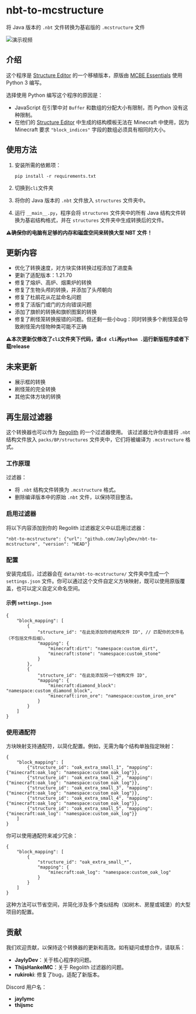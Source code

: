 # nbt-to-mcstructure
将 Java 版本的 `.nbt` 文件转换为基岩版的 `.mcstructure` 文件

![演示视频](./assets/demo_video.gif)

## 介绍

这个程序是 [Structure Editor](https://mcbe-essentials.github.io/structure-editor/) 的一个移植版本，原版由 [MCBE Essentials](https://mcbe-essentials.github.io/) 使用 Python 3 编写。

选择使用 Python 编写这个程序的原因是：
- JavaScript 在引擎中对 `Buffer` 和数组的分配大小有限制，而 Python 没有这种限制。
- 在他们的 [Structure Editor](https://mcbe-essentials.github.io/structure-editor/) 中生成的结构模板无法在 Minecraft 中使用，因为 Minecraft 要求 `"block_indices"` 字段的数组必须具有相同的大小。

## 使用方法

1. 安装所需的依赖项：
    ```
    pip install -r requirements.txt
    ```
2. 切换到`cli`文件夹 
3. 将你的 Java 版本的 `.nbt` 文件放入 `structures` 文件夹中。

4. 运行 `__main__.py`，程序会将 `structures` 文件夹中的所有 Java 结构文件转换为基岩结构格式，并在 `structures` 文件夹中生成转换后的文件。

⚠️**确保你的电脑有足够的内存和磁盘空间来转换大型 NBT 文件！**

## 更新内容

- 优化了转换速度，对方块实体转换过程添加了进度条
- 更新了适配版本：1.21.70
- 修复了熔炉、高炉、烟熏炉的转换
- 修复了生物头颅的转换，并添加了头颅朝向
- 修复了杜鹃花从花盆命名问题
- 修复了活版门或门的方向错误问题
- 添加了旗帜的转换和旗帜图案的转换
- 修复了刷怪笼转换报错的问题。但还剩一些小bug：同时转换多个刷怪笼会导致刷怪笼内怪物种类可能不正确


⚠️**本次更新仅修改了`cli`文件夹下代码，请`cd cli`再`python .`运行新版程序或者下载release**

## 未来更新
- 展示框的转换
- 刷怪笼的完全转换
- 其他实体方块的转换

## 再生层过滤器

这个转换器也可以作为 [Regolith](https://github.com/Bedrock-OSS/regolith) 的一个过滤器使用。
该过滤器允许你直接将 `.nbt` 结构文件放入 `packs/BP/structures` 文件夹中，它们将被编译为 `.mcstructure` 格式。

### 工作原理
过滤器：
- 将 `.nbt` 结构文件转换为 `.mcstructure` 格式。
- 删除编译版本中的原始 `.nbt` 文件，以保持项目整洁。

### 启用过滤器
将以下内容添加到你的 Regolith 过滤器定义中以启用过滤器：

```jsonc
"nbt-to-mcstructure": {"url": "github.com/JaylyDev/nbt-to-mcstructure", "version": "HEAD"}
```

### 配置
安装完成后，过滤器会在 `data/nbt-to-mcstructure/` 文件夹中生成一个 `settings.json` 文件。你可以通过这个文件自定义方块映射，既可以使用原版覆盖，也可以定义自定义命名空间。

#### 示例 `settings.json`
```jsonc
{
    "block_mapping": [
        {
            "structure_id": "在此处添加你的结构文件 ID", // 匹配你的文件名（不包括文件后缀）。
            "mapping": {
                "minecraft:dirt": "namespace:custom_dirt",
                "minecraft:stone": "namespace:custom_stone"
            }
        },
        {
            "structure_id": "在此处添加另一个结构文件 ID",
            "mapping": {
                "minecraft:diamond_block": "namespace:custom_diamond_block",
                "minecraft:iron_ore": "namespace:custom_iron_ore"
            }
        }
    ]
}
```

### 使用通配符
方块映射支持通配符，以简化配置。例如，无需为每个结构单独指定映射：

```jsonc
{
    "block_mapping": [
        {"structure_id": "oak_extra_small_1", "mapping": {"minecraft:oak_log": "namespace:custom_oak_log"}},
        {"structure_id": "oak_extra_small_2", "mapping": {"minecraft:oak_log": "namespace:custom_oak_log"}},
        {"structure_id": "oak_extra_small_3", "mapping": {"minecraft:oak_log": "namespace:custom_oak_log"}},
        {"structure_id": "oak_extra_small_4", "mapping": {"minecraft:oak_log": "namespace:custom_oak_log"}},
        {"structure_id": "oak_extra_small_5", "mapping": {"minecraft:oak_log": "namespace:custom_oak_log"}}
    ]
}
```

你可以使用通配符来减少冗余：

```jsonc
{
    "block_mapping": [
        {
            "structure_id": "oak_extra_small_*",
            "mapping": {
                "minecraft:oak_log": "namespace:custom_oak_log"
            }
        }
    ]
}
```

这种方法可以节省空间，并简化涉及多个类似结构（如树木、房屋或城堡）的大型项目的配置。

## 贡献
我们欢迎贡献，以保持这个转换器的更新和高效。如有疑问或想合作，请联系：
- **JaylyDev**：关于核心程序的问题。
- **ThijsHankelMC**：关于 Regolith 过滤器的问题。
- **rukiroki**: 修复了bug，适配了新版本。

Discord 用户名：
- **jaylymc**
- **thijsmc**